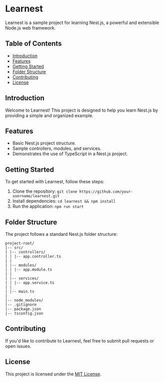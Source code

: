# Learnest

Learnest is a sample project for learning Nest.js, a powerful and extensible Node.js web framework.

## Table of Contents

- [Introduction](#introduction)
- [Features](#features)
- [Getting Started](#getting-started)
- [Folder Structure](#folder-structure)
- [Contributing](#contributing)
- [License](#license)

## Introduction

Welcome to Learnest! This project is designed to help you learn Nest.js by providing a simple and organized example.

## Features

- Basic Nest.js project structure.
- Sample controllers, modules, and services.
- Demonstrates the use of TypeScript in a Nest.js project.

## Getting Started

To get started with Learnest, follow these steps:

1. Clone the repository: `git clone https://github.com/your-username/learnest.git`
2. Install dependencies: `cd learnest && npm install`
3. Run the application: `npm run start`

## Folder Structure

The project follows a standard Nest.js folder structure:

```
project-root/
|-- src/
| |-- controllers/
| | |-- app.controller.ts
| |
| |-- modules/
| | |-- app.module.ts
| |
| |-- services/
| | |-- app.service.ts
| |
| |-- main.ts
|
|-- node_modules/
|-- .gitignore
|-- package.json
|-- tsconfig.json

```


## Contributing

If you'd like to contribute to Learnest, feel free to submit pull requests or open issues.

## License

This project is licensed under the [MIT License](LICENSE).
